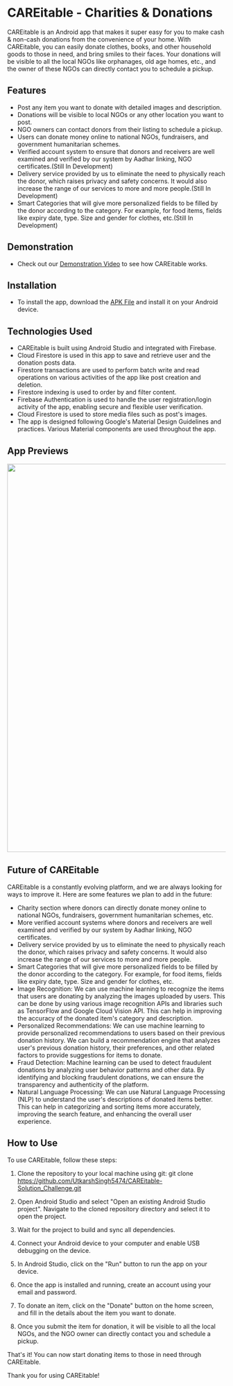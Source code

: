 # CAREitable - Charities & Donations
CAREitable is an Android app that makes it super easy for you to make cash & non-cash donations from the convenience of your home. With CAREitable, you can easily donate clothes, books, and other household goods to those in need, and bring smiles to their faces. Your donations will be visible to all the local NGOs like orphanages, old age homes, etc., and the owner of these NGOs can directly contact you to schedule a pickup.

## Features
- Post any item you want to donate with detailed images and description.
- Donations will be visible to local NGOs or any other location you want to post.
- NGO owners can contact donors from their listing to schedule a pickup.
- Users can donate money online to national NGOs, fundraisers, and government humanitarian schemes.
- Verified account system to ensure that donors and receivers are well examined and verified by our system by Aadhar linking, NGO certificates.(Still In Development)
- Delivery service provided by us to eliminate the need to physically reach the donor, which raises privacy and safety concerns. It would also increase the range of our services to more and more people.(Still In Development)
- Smart Categories that will give more personalized fields to be filled by the donor according to the category. For example, for food items, fields like expiry date, type. Size and gender for clothes, etc.(Still In Development)

## Demonstration
- Check out our [Demonstration Video](https://youtu.be/8QsPnnlwyS4) to see how CAREitable works.

## Installation
- To install the app, download the [APK File](https://github.com/UtkarshSingh5474/CAREitable-Solution_Challenge/blob/1.1/app-debug.apk) and install it on your Android device.
## Technologies Used
- CAREitable is built using Android Studio and integrated with Firebase.
- Cloud Firestore is used in this app to save and retrieve user and the donation posts data.
- Firestore transactions are used to perform batch write and read operations on various activities of the app like post creation and deletion.
- Firestore indexing is used to order by and filter content.
- Firebase Authentication is used to handle the user registration/login activity of the app, enabling secure and flexible user verification.
- Cloud Firestore is used to store media files such as post's images.
- The app is designed following Google's Material Design Guidelines and practices. Various Material components are used throughout the app.
## App Previews
<img src="https://github.com/UtkarshSingh5474/CAREitable-Solution_Challenge/blob/1.1/MergedImages.png" height="895.94229035167px" width="950px">

## Future of CAREitable
CAREitable is a constantly evolving platform, and we are always looking for ways to improve it. Here are some features we plan to add in the future:

- Charity section where donors can directly donate money online to national NGOs, fundraisers, government humanitarian schemes, etc.
- More verified account systems where donors and receivers are well examined and verified by our system by Aadhar linking, NGO certificates.
- Delivery service provided by us to eliminate the need to physically reach the donor, which raises privacy and safety concerns. It would also increase the range of our services to more and more people.
- Smart Categories that will give more personalized fields to be filled by the donor according to the category. For example, for food items, fields like expiry date, type. Size and gender for clothes, etc.
- Image Recognition: We can use machine learning to recognize the items that users are donating by analyzing the images uploaded by users. This can be done by using various image recognition APIs and libraries such as TensorFlow and Google Cloud Vision API. This can help in improving the accuracy of the donated item's category and description.
- Personalized Recommendations: We can use machine learning to provide personalized recommendations to users based on their previous donation history. We can build a recommendation engine that analyzes user's previous donation history, their preferences, and other related factors to provide suggestions for items to donate.
- Fraud Detection: Machine learning can be used to detect fraudulent donations by analyzing user behavior patterns and other data. By identifying and blocking fraudulent donations, we can ensure the transparency and authenticity of the platform.
- Natural Language Processing: We can use Natural Language Processing (NLP) to understand the user's descriptions of donated items better. This can help in categorizing and sorting items more accurately, improving the search feature, and enhancing the overall user experience.

## How to Use
To use CAREitable, follow these steps:

1) Clone the repository to your local machine using git:
git clone https://github.com/UtkarshSingh5474/CAREitable-Solution_Challenge.git

2) Open Android Studio and select "Open an existing Android Studio project". Navigate to the cloned repository directory and select it to open the project.

3) Wait for the project to build and sync all dependencies.

4) Connect your Android device to your computer and enable USB debugging on the device.

5) In Android Studio, click on the "Run" button to run the app on your device.

6) Once the app is installed and running, create an account using your email and password.

7) To donate an item, click on the "Donate" button on the home screen, and fill in the details about the item you want to donate.

8) Once you submit the item for donation, it will be visible to all the local NGOs, and the NGO owner can directly contact you and schedule a pickup.

That's it! You can now start donating items to those in need through CAREitable.



Thank you for using CAREitable!

